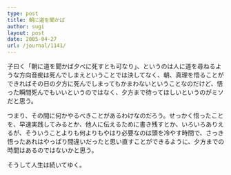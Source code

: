 ```yaml
---
type: post
title: 朝に道を聞かば
author: sugi
layout: post
date: 2005-04-27
url: /journal/1141/
---
```

子曰く「朝に道を聞かば夕べに死すとも可なり」、というのは人に道を尋ねるような方向音痴は死んでしまえということでは決してなく、朝、真理を悟ることができればその日の夕方に死んでしまってもかまわないということなのだけど、悟った瞬間死んでもいいというのではなく、夕方まで待ってほしいというのがミソだと思う。

つまり、その間に何かやるべきことがあるわけなのだろう。せっかく悟ったことを、早速実践してみるとか、他人に伝えるために書き残すとか、いろいろありえるが、そういうことよりも何よりもやはり必要なのは頭を冷やす時間で、さっき悟ったあれはやっぱり間違いだったと思い直すことができるように、夕方までの時間はあるのではないかと思う。

そうして人生は続いてゆく。

